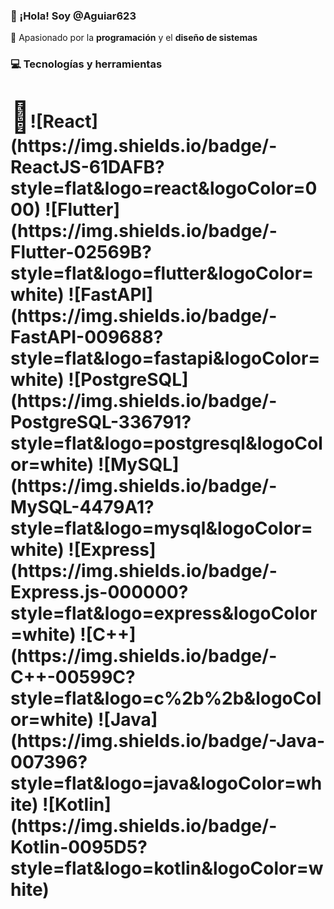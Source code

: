 ### 👋 ¡Hola! Soy @Aguiar623

🚀 Apasionado por la **programación** y el **diseño de sistemas**

### 💻 Tecnologías y herramientas

<h1><span style="font-size: 3rem;">👋</span>![React](https://img.shields.io/badge/-ReactJS-61DAFB?style=flat&logo=react&logoColor=000)  
![Flutter](https://img.shields.io/badge/-Flutter-02569B?style=flat&logo=flutter&logoColor=white)  
![FastAPI](https://img.shields.io/badge/-FastAPI-009688?style=flat&logo=fastapi&logoColor=white)  
![PostgreSQL](https://img.shields.io/badge/-PostgreSQL-336791?style=flat&logo=postgresql&logoColor=white)  
![MySQL](https://img.shields.io/badge/-MySQL-4479A1?style=flat&logo=mysql&logoColor=white)  
![Express](https://img.shields.io/badge/-Express.js-000000?style=flat&logo=express&logoColor=white)
![C++](https://img.shields.io/badge/-C++-00599C?style=flat&logo=c%2b%2b&logoColor=white)  
![Java](https://img.shields.io/badge/-Java-007396?style=flat&logo=java&logoColor=white)  
![Kotlin](https://img.shields.io/badge/-Kotlin-0095D5?style=flat&logo=kotlin&logoColor=white) </h1>

